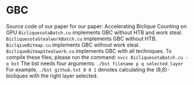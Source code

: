 # GBC
Source code of our paper for our paper: Accelerating Biclique Counting on GPU
`BicliquesotaBatch.cu` implements GBC without HTB and work steal. 
`BicliquesotaStealworkBatch.cu` implements GBC without HTB.
`BiclqiueBitmap.cu` implements GBC without work steal.
`BicliqueBitmapStealwork.cu` implements GBC with all techniques. 
To compile these files, please run the command:
`nvcc BicliquesotaBatch.cu -o bst`
The bst needs four arguments:
`./bst filename p q selected_layer`
For example, `./bst github.txt 8 8 1` denotes calculating the (8,8)-bicliques with the right layer selected. 
